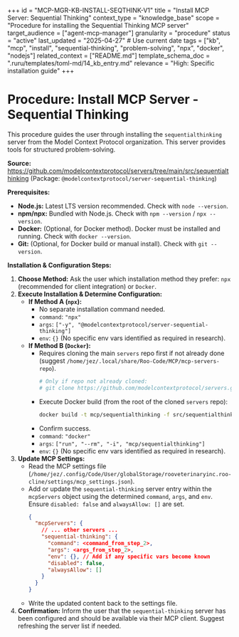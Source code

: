 +++
id = "MCP-MGR-KB-INSTALL-SEQTHINK-V1"
title = "Install MCP Server: Sequential Thinking"
context_type = "knowledge_base"
scope = "Procedure for installing the Sequential Thinking MCP server"
target_audience = ["agent-mcp-manager"]
granularity = "procedure"
status = "active"
last_updated = "2025-04-27" # Use current date
tags = ["kb", "mcp", "install", "sequential-thinking", "problem-solving", "npx", "docker", "nodejs"]
related_context = ["README.md"]
template_schema_doc = ".ruru/templates/toml-md/14_kb_entry.md"
relevance = "High: Specific installation guide"
+++

# Procedure: Install MCP Server - Sequential Thinking

This procedure guides the user through installing the `sequentialthinking` server from the Model Context Protocol organization. This server provides tools for structured problem-solving.

**Source:** <https://github.com/modelcontextprotocol/servers/tree/main/src/sequentialthinking> (Package: `@modelcontextprotocol/server-sequential-thinking`)

**Prerequisites:**

*   **Node.js:** Latest LTS version recommended. Check with `node --version`.
*   **npm/npx:** Bundled with Node.js. Check with `npm --version` / `npx --version`.
*   **Docker:** (Optional, for Docker method). Docker must be installed and running. Check with `docker --version`.
*   **Git:** (Optional, for Docker build or manual install). Check with `git --version`.

**Installation & Configuration Steps:**

1.  **Choose Method:** Ask the user which installation method they prefer: `npx` (recommended for client integration) or `Docker`.
2.  **Execute Installation & Determine Configuration:**
    *   **If Method A (`npx`):**
        *   No separate installation command needed.
        *   `command`: `"npx"`
        *   `args`: `["-y", "@modelcontextprotocol/server-sequential-thinking"]`
        *   `env`: `{}` (No specific env vars identified as required in research).
    *   **If Method B (`Docker`):**
        *   Requires cloning the main `servers` repo first if not already done (suggest `/home/jez/.local/share/Roo-Code/MCP/mcp-servers-repo`).
            ```bash
            # Only if repo not already cloned:
            # git clone https://github.com/modelcontextprotocol/servers.git /home/jez/.local/share/Roo-Code/MCP/mcp-servers-repo
            ```
        *   Execute Docker build (from the root of the cloned `servers` repo):
            ```bash
            docker build -t mcp/sequentialthinking -f src/sequentialthinking/Dockerfile .
            ```
        *   Confirm success.
        *   `command`: `"docker"`
        *   `args`: `["run", "--rm", "-i", "mcp/sequentialthinking"]`
        *   `env`: `{}` (No specific env vars identified as required in research).
3.  **Update MCP Settings:**
    *   Read the MCP settings file (`/home/jez/.config/Code/User/globalStorage/rooveterinaryinc.roo-cline/settings/mcp_settings.json`).
    *   Add or update the `sequential-thinking` server entry within the `mcpServers` object using the determined `command`, `args`, and `env`. Ensure `disabled: false` and `alwaysAllow: []` are set.
        ```json
        {
          "mcpServers": {
            // ... other servers ...
            "sequential-thinking": {
              "command": <command_from_step_2>,
              "args": <args_from_step_2>,
              "env": {}, // Add if any specific vars become known
              "disabled": false,
              "alwaysAllow": []
            }
          }
        }
        ```
    *   Write the updated content back to the settings file.
4.  **Confirmation:** Inform the user that the `sequential-thinking` server has been configured and should be available via their MCP client. Suggest refreshing the server list if needed.

